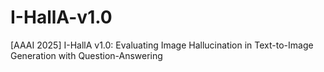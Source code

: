 # I-HallA-v1.0
[AAAI 2025] I-HallA v1.0: Evaluating Image Hallucination in Text-to-Image Generation with Question-Answering
